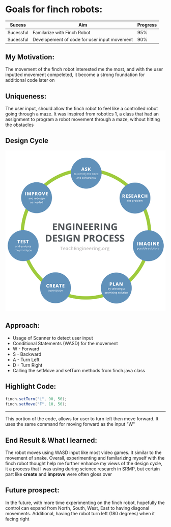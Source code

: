 # Goals for finch robots:
| Sucess  | Aim | Progress |
| ------- | --- | -------- |
| Sucessful  | Familarize with Finch Robot | 95% |
| Sucessful  | Developement of code for user input movement | 90% |

## My Motivation:
The movement of the finch robot interested me the most, and with the user inputted movement compeleted, it become a strong foundation for additional code later on

## Uniqueness: 
The user input, should allow the finch robot to feel like a controlled robot going through a maze. It was inspired from robotics 1, a class that had an assignment to program a robot movement through a maze, without hitting the obstacles

## Design Cycle
![alt text](https://github.com/hansTeachesCS/finch-robot/blob/main/design_cycle.png)

## Approach:
- Usage of Scanner to detect user input
- Conditional Statements (WASD) for the movement
- W - Forward
- S - Backward
- A - Turn Left
- D - Turn Right
- Calling the setMove and setTurn methods from finch.java class

## Highlight Code:
```java
finch.setTurn("L", 90, 50);
finch.setMove("F", 10, 50);
```
---
This portion of the code, allows for user to turn left then move forward. It uses the same command for moving forward as the input "W"

## End Result & What I learned:
The robot moves using WASD input like most video games. It similar to the movement of snake.
Overall, experimenting and familarizing myself with the finch robot thought help me further enhance my views of the design cycle, it a process that I was using during science research in SRMP, but certain part like **create** and **improve** were often gloss over

## Future prospect:
In the future, with more time experimenting on the finch robot, hopefully the control can expand from North, South, West, East to having diagonal movements. Additional, having the robot turn left (180 degrees) when it facing right
